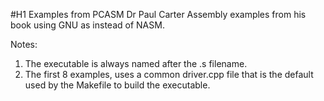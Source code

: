 #H1 Examples from PCASM Dr Paul Carter Assembly examples from his book
using GNU as instead of NASM.

Notes:
1. The executable is always named after the .s filename.
2. The first 8 examples, uses a common driver.cpp file that is the default used by the Makefile to build the executable.
